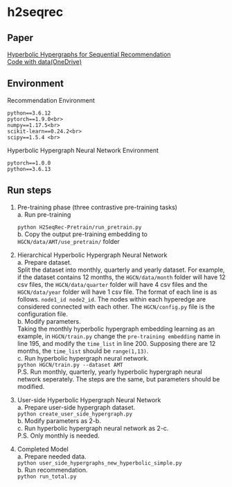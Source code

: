 # h2seqrec

## Paper
[Hyperbolic Hypergraphs for Sequential Recommendation](https://arxiv.org/pdf/2108.08134.pdf)<br>
[Code with data(OneDrive)](https://1drv.ms/u/s!Akl-Km1xbm7loVnoRQjDbm5eUUS0?e=KNawUx)

## Environment
Recommendation Environment
~~~
python==3.6.12
pytorch==1.9.0<br>
numpy==1.17.5<br>
scikit-learn==0.24.2<br>
scipy==1.5.4 <br>
~~~
Hyperbolic Hypergraph Neural Network Environment
~~~
pytorch==1.0.0
python==3.6.13
~~~


## Run steps
1. Pre-training phase (three contrastive pre-training tasks)<br>
a. Run pre-training 

    `python H2SeqRec-Pretrain/run_pretrain.py`<br>
b. Copy the output pre-training embedding to `HGCN/data/AMT/use_pretrain/` folder


2. Hierarchical Hyperbolic Hypergraph Neural Network<br>
a. Prepare dataset.<br>
Split the dataset into monthly, quarterly and yearly dataset. 
For example, if the dataset contains 12 months, 
the `HGCN/data/month` folder will have 12 csv files, 
the `HGCN/data/quarter` folder will have 4 csv files 
and the `HGCN/data/year` folder will have 1 csv file. 
The format of each line is as follows. 
`node1_id node2_id`.
The nodes within each hyperedge are considered connected with each other. 
The `HGCN/config.py` file is the configuration file.<br>
b. Modify parameters. <br>
Taking the monthly hyperbolic hypergraph embedding learning as an example, in `HGCN/train.py`
change the `pre-training embedding` name in line 195, and modify the `time_list` in line 200.
Supposing there are 12 months, the `time_list` should be `range(1,13)`.<br>
c. Run hyperbolic hypergraph neural network.<br>
`python HGCN/train.py --dataset AMT`<br>
P.S. Run monthly, quarterly, yearly hyperbolic hypergraph neural network seperately.
The steps are the same, but parameters should be modified.

3. User-side Hyperbolic Hypergraph Neural Network<br>
a. Prepare user-side hypergraph dataset.<br>
`python create_user_side_hypergraph.py`<br>
b. Modify parameters as 2-b.<br>
c. Run hyperbolic hypergraph neural network as 2-c.<br>
P.S. Only monthly is needed.

4. Completed Model<br>
a. Prepare needed data.<br>
`python user_side_hypergraphs_new_hyperbolic_simple.py`<br>
b. Run recommendation.<br>
`python run_total.py`
